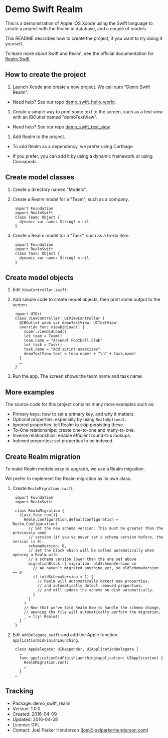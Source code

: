 # Demo Swift Realm

This is a demonstration of Apple iOS Xcode using the Swift language to create a project with the Realm.io database, and a couple of models.

This README describes how to create the project, if you want to try doing it yourself.

To learn more about Swift and Realm, see the official documentation for [Realm Swift](https://realm.io/docs/swift/latest/)

## How to create the project

1. Launch Xcode and create a new project. We call ours "Demo Swift Realm". 

  * Need help? See our repo [demo_swift_hello_world](https://github.com/joelparkerhenderson/demo_swift_hello_world).


1. Create a simple way to print some text to the screen, such as a text view with an IBOutlet named "demoTextView". 

  * Need help? See our repo [demo_swift_text_view](https://github.com/joelparkerhenderson/demo_swift_text_view).
   
1. Add Realm to the project. 

  * To add Realm as a dependency, we prefer using Carthage. 

  * If you prefer, you can add it by using a dynamic framework or using Cocoapods.

## Create model classes

1. Create a directory named "Models".

1. Create a Realm model for a "Team", such as a company.

        import Foundation
        import RealmSwift
        class Team: Object {
          dynamic var name: String? = nil  
        }

1. Create a Realm model for a "Task", such as a to-do item.

        import Foundation
        import RealmSwift
        class Task: Object {
          dynamic var name: String? = nil  
        }

## Create model objects

1. Edit `ViewController.swift`. 

1. Add simple code to create model objects, then print some output to the screen.

		import UIKit
		class ViewController: UIViewController {
		  @IBOutlet weak var demoTextView: UITextView!
		  override func viewDidLoad() {
		    super.viewDidLoad()
		    let team = Team()
		    team.name = "Arsenal Football Club"
		    let task = Task()
		    task.name = "Add sprint exercises"
		    demoTextView.text = team.name! + "\n" + task.name!
		  }
		  …
		}  
 
1. Run the app. The screen shows the team name and task name.

## More examples 

The source code for this project contains many more examples such as:

  * Primary keys: how to set a primary key, and why it matters.
  * Optional properties: especially by using `RealmOptional`.
  * Ignored properties: tell Realm to skip persisting these.
  * To-One relationships: create one-to-one and many-to-one.
  * Inverse relationships: enable efficient round-trip lookups.
  * Indexed properties: set properties to be indexed.
   
   
## Create Realm migration

To make Realm models easy to upgrade, we use a Realm migration. 

We prefer to implement the Realm migration as its own class.

1. Create `RealmMigration.swift`.

		import Foundation
		import RealmSwift	
		 
        class RealmMigration {
          class func run(){
	        Realm.Configuration.defaultConfiguration = Realm.Configuration(
	          // Set the new schema version. This must be greater than the previously used
	          // version (if you've never set a schema version before, the version is 0).
	          schemaVersion: 0,
	          // Set the block which will be called automatically when opening a Realm with
  	          // a schema version lower than the one set above
 	          migrationBlock: { migration, oldSchemaVersion in
	            // We haven’t migrated anything yet, so oldSchemaVersion == 0
	            if (oldSchemaVersion < 1) {
	              // Realm will automatically detect new properties,
	              // and automatically detect removed properties,
	              // and will update the schema on disk automatically.
	            }
	          }
	        )	    
	        // Now that we've told Realm how to handle the schema change,
	        // opening the file will automatically perform the migration.
	        _ = try! Realm()
	      }
   	    }

1. Edit `AddDelegate.swift` and add the Apple function `applicationDidFinishLaunching`.

        class AppDelegate: UIResponder, UIApplicationDelegate {
          …
          func applicationDidFinishLaunching(application: UIApplication) {
            RealmMigration.run()
            …
          }
        …

  
## Tracking

* Package: demo_swift_realm
* Version: 1.0.0
* Created: 2016-04-09
* Updated: 2016-04-28
* License: GPL
* Contact: Joel Parker Henderson (joel@joelparkerhenderson.com)
